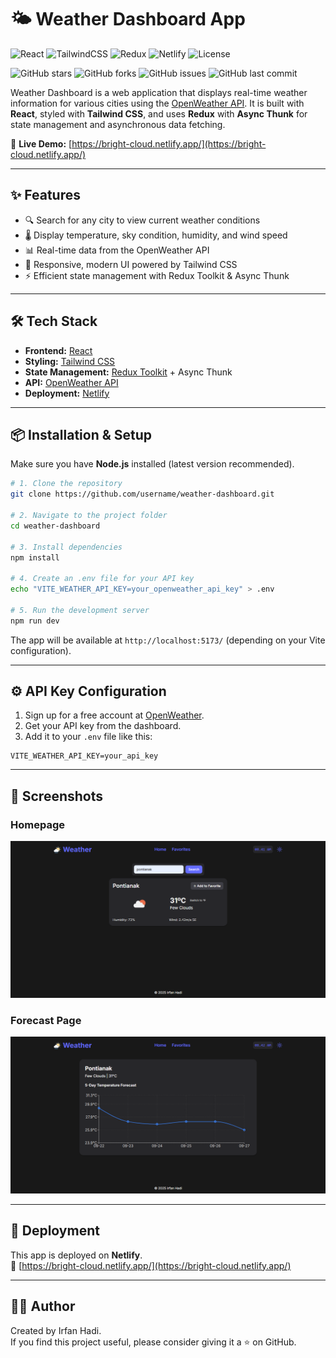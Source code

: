 # 🌤️ Weather Dashboard App

![React](https://img.shields.io/badge/React-18.2.0-61DAFB?logo=react&logoColor=white)
![TailwindCSS](https://img.shields.io/badge/TailwindCSS-4.0-38B2AC?logo=tailwindcss&logoColor=white)
![Redux](https://img.shields.io/badge/Redux-Toolkit-764ABC?logo=redux&logoColor=white)
![Netlify](https://img.shields.io/badge/Deployed%20on-Netlify-00C7B7?logo=netlify&logoColor=white)
![License](https://img.shields.io/badge/License-MIT-green)

![GitHub stars](https://img.shields.io/github/stars/irfanhadiProject/weather-dashboard?style=social)
![GitHub forks](https://img.shields.io/github/forks/irfanhadiProject/weather-dashboard?style=social)
![GitHub issues](https://img.shields.io/github/issues/irfanhadiProject/weather-dashboard)
![GitHub last commit](https://img.shields.io/github/last-commit/irfanhadiProject/weather-dashboard)

Weather Dashboard is a web application that displays real-time weather information for various cities using the [OpenWeather API](https://openweathermap.org/api). It is built with **React**, styled with **Tailwind CSS**, and uses **Redux** with **Async Thunk** for state management and asynchronous data fetching.

🔗 **Live Demo:** [https://bright-cloud.netlify.app/](https://bright-cloud.netlify.app/)

---

## ✨ Features

- 🔍 Search for any city to view current weather conditions
- 🌡️ Display temperature, sky condition, humidity, and wind speed
- 📊 Real-time data from the OpenWeather API
- 🎨 Responsive, modern UI powered by Tailwind CSS
- ⚡ Efficient state management with Redux Toolkit & Async Thunk

---

## 🛠️ Tech Stack

- **Frontend:** [React](https://react.dev/)
- **Styling:** [Tailwind CSS](https://tailwindcss.com/)
- **State Management:** [Redux Toolkit](https://redux-toolkit.js.org/) + Async Thunk
- **API:** [OpenWeather API](https://openweathermap.org/api)
- **Deployment:** [Netlify](https://www.netlify.com/)

---

## 📦 Installation & Setup

Make sure you have **Node.js** installed (latest version recommended).

```bash
# 1. Clone the repository
git clone https://github.com/username/weather-dashboard.git

# 2. Navigate to the project folder
cd weather-dashboard

# 3. Install dependencies
npm install

# 4. Create an .env file for your API key
echo "VITE_WEATHER_API_KEY=your_openweather_api_key" > .env

# 5. Run the development server
npm run dev
```

The app will be available at `http://localhost:5173/` (depending on your Vite configuration).

---

## ⚙️ API Key Configuration

1. Sign up for a free account at [OpenWeather](https://home.openweathermap.org/users/sign_up).
2. Get your API key from the dashboard.
3. Add it to your `.env` file like this:

```env
VITE_WEATHER_API_KEY=your_api_key
```

---

## 📸 Screenshots

### Homepage

![Homepage Screenshot](screenshots/home.png)

### Forecast Page

![Forecast Screenshot](screenshots/forecast.png)

---

## 🚀 Deployment

This app is deployed on **Netlify**.  
🔗 [https://bright-cloud.netlify.app/](https://bright-cloud.netlify.app/)

---

## 👨‍💻 Author

Created by Irfan Hadi.  
If you find this project useful, please consider giving it a ⭐ on GitHub.

